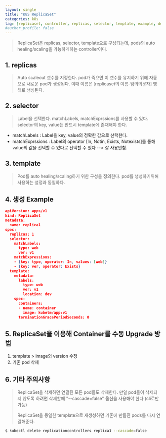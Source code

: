 ```yaml
---
layout: single
title: "K8S ReplicaSet"
categories: k8s
tag: [replicaset, controller, replicas, selector, template, example, delete]
#author_profile: false
---
```




> ReplicaSet은 replicas, selector, template으로 구성되는데, pods의  auto healing/scaling을 가능하게하는 controller이다.

## 1. replicas

> Auto scaleout 갯수를 지정한다. pod가 죽으면 이 갯수를 유지하기 위해 자동으로 새로운 pod가 생성된다. 이때 이름은 [replicaset의 이름-임의의문자] 행태로 생성된다.

## 2. selector

> Label을 선택한다.  matchLabels, matchExprssions를 사용할 수 있다.  selector의 key, value는 반드시 template에 존재해야 한다.

* matchLabels : Label을 key, value의 정확한 값으로 선택한다.
* matchExprssions : Label의  operator [In, Notin, Exists, Notexists]를 통해 value의 값을 선택할 수 있다로 선택할 수 있다 --> 잘 사용안함.

## 3. template

> Pod를 auto healing/scaling하기 위한 구성을 정의한다. pod를 생성하기위해 사용하는 설정과 동일하다.

##  4. 생성 Example

```json
apiVersion: apps/v1
kind: ReplicaSet
metadata:
  name: replica1
spec:
  replicas: 1
  selector:
    matchLabels:
      type: web
      ver: v1
    matchExpressions:
    - {key: type, operator: In, values: [web]}
    - {key: ver, operator: Exists}
  template:
    metadata:
      labels:
        type: web
        ver: v1
        location: dev
    spec:
      containers:
      - name: container
        image: kubetm/app:v1
      terminationGracePeriodSeconds: 0
```

## 5. ReplicaSet을 이용해 Container를 수동 Upgrade 방법

1. template > image의 version 수정
2. 기존 pod 삭제

## 6. 기타 주의사항

> ReplicaSet을 삭제하면 연결된 모든 pod들도 삭제한다. 만일 pod들이 삭제되지 않도록 하려면 삭제할때 "--cascade=false" 옵션을 사용해야 한다 (cli로만 가능)<br>
>
> ReplicaSet을 동일한 template으로 재생성하면 기존에 만들진 pods를 다시 연결해준다.

```bash
$ kubectl delete replicationcontrollers replica1 --cascade=false
```

##  
